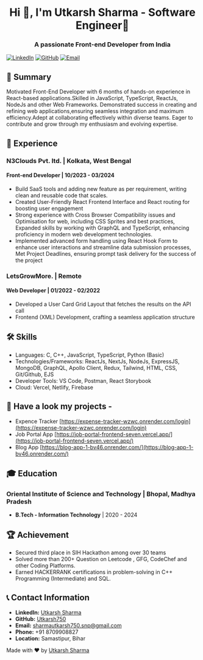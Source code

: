 
<h1 align="center">Hi 👋, I'm Utkarsh Sharma - Software Engineer🌟</h1>
<h3 align="center">A passionate Front-end Developer from India</h3>

[![LinkedIn](https://img.shields.io/badge/LinkedIn-blue?style=for-the-badge&logo=linkedin)](https://www.linkedin.com/in/utkarsh-sharma-1633701b9/)
[![GitHub](https://img.shields.io/badge/GitHub-black?style=for-the-badge&logo=github)](https://github.com/Utkarsh750/Utkarsh750)
[![Email](https://img.shields.io/badge/Email-red?style=for-the-badge&logo=gmail)](mailto:sharmautkarsh750.snp@gmail.com)

## 📜 Summary

Motivated Front-End Developer with 6 months of hands-on experience in React-based applications.Skilled in JavaScript, TypeScript, ReactJs, NodeJs and other Web Frameworks. Demonstrated success in creating and refining web applications,ensuring seamless integration and maximum efficiency.Adept at collaborating effectively within diverse teams. Eager to contribute and grow through my enthusiasm and evolving expertise.

## 💼 Experience

### N3Clouds Pvt. ltd. | Kolkata, West Bengal

#### Front-end Developer | 10/2023 - 03/2024

- Build SaaS tools and adding new feature as per requirement, writing clean and reusable code that scales.
- Created User-Friendly React Frontend Interface and React routing for boosting user engagement
- Strong experience with Cross Browser Compatibility issues and Optimisation for web, including CSS Sprites
  and best practices, Expanded skills by working with GraphQL and TypeScript, enhancing proficiency in
  modern web development technologies.
- Implemented advanced form handling using React Hook Form to enhance user interactions and streamline
  data submission processes, Met Project Deadlines, ensuring prompt task delivery for the success of the project

### LetsGrowMore. | Remote

#### Web Developer | 01/2022 - 02/2022

- Developed a User Card Grid Layout that fetches the results on the API call
- Frontend (XML) Development, crafting a seamless application structure

## 🛠️ Skills

- Languages: C, C++, JavaScript, TypeScript, Python (Basic)
- Technologies/Frameworks: ReactJs, NextJs, NodeJs, ExpressJS, MongoDB, GraphQL, Apollo Client, Redux,
  Tailwind, HTML, CSS, Git/Github, EJS
- Developer Tools: VS Code, Postman, React Storybook
- Cloud: Vercel, Netlify, Firebase

## 📂 Have a look my projects -

- Expence Tracker [https://expense-tracker-wzwc.onrender.com/login](https://expense-tracker-wzwc.onrender.com/login)
- Job Portal App [https://job-portal-frontend-seven.vercel.app/](https://job-portal-frontend-seven.vercel.app/)
- Blog App [https://blog-app-1-bv46.onrender.com/](https://blog-app-1-bv46.onrender.com/)

## 🎓 Education

### Oriental Institute of Science and Technology | Bhopal, Madhya Pradesh

- **B.Tech - Information Technology** | 2020 - 2024

## 🏆 Achievement

- Secured third place in SIH Hackathon among over 30 teams
- Solved more than 200+ Question on Leetcode , GFG, CodeChef and other Coding Platforms.
- Earned HACKERRANK certifications in problem-solving in C++ Programming (Intermediate) and SQL.

## 📞 Contact Information

- **LinkedIn:** [Utkarsh Sharma](https://www.linkedin.com/in/utkarsh-sharma-1633701b9/)
- **GitHub:** [Utkarsh750](https://github.com/Utkarsh750/Utkarsh750)
- **Email:** [sharmautkarsh750.snp@gmail.com](mailto:sharmautkarsh750.snp@gmail.com)
- **Phone:** +91 8709908827
- **Location:** Samastipur, Bihar

Made with ❤️ by [Utkarsh Sharma](https://github.com/Utkarsh750)

<!-- <p align="left"> <img src="https://komarev.com/ghpvc/?username=utkarsh750&label=Profile%20views&color=0e75b6&style=flat" alt="utkarsh750" /> </p>

<p align="left"> <a href="https://twitter.com/utkarsh3015" target="blank"><img src="https://img.shields.io/twitter/follow/utkarsh3015?logo=twitter&style=for-the-badge" alt="utkarsh3015" /></a> </p>

- 🌱 I’m currently learning **Typescript ,ReactJS ,GraphQL**

- 👨‍💻 All of my projects are available at [https://portfolio-utkarsh-three.vercel.app/](https://portfolio-utkarsh-three.vercel.app/)

- 💬 Ask me about **Web, MERN**

- 📫 How to reach me **sharmautkarsh750.snp@gmail.com**

<h3 align="left">Connect with me:</h3>
<p align="left">
<a href="https://twitter.com/utkarsh3015" target="blank"><img align="center" src="https://raw.githubusercontent.com/rahuldkjain/github-profile-readme-generator/master/src/images/icons/Social/twitter.svg" alt="utkarsh3015" height="30" width="40" /></a>
<a href="https://linkedin.com/in/utkarsh sharma" target="blank"><img align="center" src="https://raw.githubusercontent.com/rahuldkjain/github-profile-readme-generator/master/src/images/icons/Social/linked-in-alt.svg" alt="utkarsh sharma" height="30" width="40" /></a>
<a href="https://instagram.com/utkarshsharma750" target="blank"><img align="center" src="https://raw.githubusercontent.com/rahuldkjain/github-profile-readme-generator/master/src/images/icons/Social/instagram.svg" alt="utkarshsharma750" height="30" width="40" /></a>

<a href="https://www.leetcode.com/utkarsh750" target="blank"><img align="center" src="https://raw.githubusercontent.com/rahuldkjain/github-profile-readme-generator/master/src/images/icons/Social/leet-code.svg" alt="utkarsh750" height="30" width="40" /></a>

</p>

<h3 align="left">Languages and Tools:</h3>
<p align="left"> <a href="https://getbootstrap.com" target="_blank" rel="noreferrer"> <img src="https://raw.githubusercontent.com/devicons/devicon/master/icons/bootstrap/bootstrap-plain-wordmark.svg" alt="bootstrap" width="40" height="40"/> </a> <a href="https://www.cprogramming.com/" target="_blank" rel="noreferrer"> <img src="https://raw.githubusercontent.com/devicons/devicon/master/icons/c/c-original.svg" alt="c" width="40" height="40"/> </a> <a href="https://www.w3schools.com/cpp/" target="_blank" rel="noreferrer"> <img src="https://raw.githubusercontent.com/devicons/devicon/master/icons/cplusplus/cplusplus-original.svg" alt="cplusplus" width="40" height="40"/> </a> <a href="https://www.w3schools.com/css/" target="_blank" rel="noreferrer"> <img src="https://raw.githubusercontent.com/devicons/devicon/master/icons/css3/css3-original-wordmark.svg" alt="css3" width="40" height="40"/> </a> <a href="https://expressjs.com" target="_blank" rel="noreferrer"> <img src="https://raw.githubusercontent.com/devicons/devicon/master/icons/express/express-original-wordmark.svg" alt="express" width="40" height="40"/> </a> <a href="https://firebase.google.com/" target="_blank" rel="noreferrer"> <img src="https://www.vectorlogo.zone/logos/firebase/firebase-icon.svg" alt="firebase" width="40" height="40"/> </a> <a href="https://git-scm.com/" target="_blank" rel="noreferrer"> <img src="https://www.vectorlogo.zone/logos/git-scm/git-scm-icon.svg" alt="git" width="40" height="40"/> </a> <a href="https://graphql.org" target="_blank" rel="noreferrer"> <img src="https://www.vectorlogo.zone/logos/graphql/graphql-icon.svg" alt="graphql" width="40" height="40"/> </a> <a href="https://www.w3.org/html/" target="_blank" rel="noreferrer"> <img src="https://raw.githubusercontent.com/devicons/devicon/master/icons/html5/html5-original-wordmark.svg" alt="html5" width="40" height="40"/> </a> <a href="https://developer.mozilla.org/en-US/docs/Web/JavaScript" target="_blank" rel="noreferrer"> <img src="https://raw.githubusercontent.com/devicons/devicon/master/icons/javascript/javascript-original.svg" alt="javascript" width="40" height="40"/> </a> <a href="https://www.mongodb.com/" target="_blank" rel="noreferrer"> <img src="https://raw.githubusercontent.com/devicons/devicon/master/icons/mongodb/mongodb-original-wordmark.svg" alt="mongodb" width="40" height="40"/> </a> <a href="https://www.mysql.com/" target="_blank" rel="noreferrer"> <img src="https://raw.githubusercontent.com/devicons/devicon/master/icons/mysql/mysql-original-wordmark.svg" alt="mysql" width="40" height="40"/> </a> <a href="https://nodejs.org" target="_blank" rel="noreferrer"> <img src="https://raw.githubusercontent.com/devicons/devicon/master/icons/nodejs/nodejs-original-wordmark.svg" alt="nodejs" width="40" height="40"/> </a> <a href="https://postman.com" target="_blank" rel="noreferrer"> <img src="https://www.vectorlogo.zone/logos/getpostman/getpostman-icon.svg" alt="postman" width="40" height="40"/> </a> <a href="https://www.python.org" target="_blank" rel="noreferrer"> <img src="https://raw.githubusercontent.com/devicons/devicon/master/icons/python/python-original.svg" alt="python" width="40" height="40"/> </a> <a href="https://reactjs.org/" target="_blank" rel="noreferrer"> <img src="https://raw.githubusercontent.com/devicons/devicon/master/icons/react/react-original-wordmark.svg" alt="react" width="40" height="40"/> </a> <a href="https://reactnative.dev/" target="_blank" rel="noreferrer"> <img src="https://reactnative.dev/img/header_logo.svg" alt="reactnative" width="40" height="40"/> </a> <a href="https://redux.js.org" target="_blank" rel="noreferrer"> <img src="https://raw.githubusercontent.com/devicons/devicon/master/icons/redux/redux-original.svg" alt="redux" width="40" height="40"/> </a> <a href="https://sass-lang.com" target="_blank" rel="noreferrer"> <img src="https://raw.githubusercontent.com/devicons/devicon/master/icons/sass/sass-original.svg" alt="sass" width="40" height="40"/> </a> <a href="https://tailwindcss.com/" target="_blank" rel="noreferrer"> <img src="https://www.vectorlogo.zone/logos/tailwindcss/tailwindcss-icon.svg" alt="tailwind" width="40" height="40"/> </a> <a href="https://www.typescriptlang.org/" target="_blank" rel="noreferrer"> <img src="https://raw.githubusercontent.com/devicons/devicon/master/icons/typescript/typescript-original.svg" alt="typescript" width="40" height="40"/> </a> </p>

<p><img align="left" src="https://github-readme-stats.vercel.app/api/top-langs?username=utkarsh750&show_icons=true&locale=en&layout=compact" alt="utkarsh750" /></p>

<p>&nbsp;<img align="center" src="https://github-readme-stats.vercel.app/api?username=utkarsh750&show_icons=true&locale=en" alt="utkarsh750" /></p>

<p><img align="center" src="https://github-readme-streak-stats.herokuapp.com/?user=utkarsh750&" alt="utkarsh750" /></p> -->
